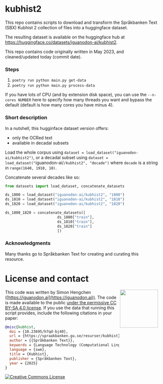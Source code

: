 # kubhist2

This repo contains scripts to download and transform the Språkbanken Text (SBX) Kubhist 2 collection of files into a huggingface dataset.

The resulting dataset is available on the huggingface hub at https://huggingface.co/datasets/iguanodon-ai/kubhist2.

This repo contains code originally written in May 2023, and cleaned/updated today (commit date).

### Steps

1. `poetry run python main.py get-data`
2. `poetry run python main.py process-data`

If you have lots of CPU (and by extension disk space), you can use the `--n-cores NUMBER` here to specify how many threads you want and bypass the default (default is how many cores you have minus 4).

### Short description

In a nutshell, this hugginface dataset version offers:

- only the OCRed text
- available in decadal subsets

Load the whole corpus using `dataset = load_dataset("iguanodon-ai/kubhist2")`, or a decadal subset using `dataset = load_dataset("`iguanodon-ai/`/kubhist2", "decade")` where `decade` is a string in `range(1640, 1910, 10)`.

Concatenate several decades like so:

```python
from datasets import load_dataset, concatenate_datasets

ds_1800 = load_dataset("iguanodon-ai/kubhist2", "1800")
ds_1810 = load_dataset("iguanodon-ai/kubhist2", "1810")
ds_1820 = load_dataset("iguanodon-ai/kubhist2", "1820")

ds_1800_1820 = concatenate_datasets([
                        ds_1800["train"],
                        ds_1810["train"],
                        ds_1820["train"]
                        ])
```

### Acknowledgments

Many thanks go to Språkbanken Text for creating and curating this resource.

# License and contact

<a href="https://iguanodon.ai"><img src="img/iguanodon.ai.png" width="125" height="125" align="right" /></a>

This code was written by Simon Hengchen ([https://iguanodon.ai](https://iguanodon.ai)). The code is made available to the public [under the permissive CC BY-SA 4.0 license](http://creativecommons.org/licenses/by-sa/4.0/). If you use the data that running this script provides, include the following citations in your paper:

```bibtex
@misc{kubhist,
  doi = {10.23695/h7qd-bj40},
  url = {https://spraakbanken.gu.se/resurser/kubhist},
  author = {{Språkbanken Text}},
  keywords = {Language Technology (Computational Linguistics)},
  language = {swe},
  title = {Kubhist},
  publisher = {Språkbanken Text},
  year = {2025}
}
```

<a rel="license" href="http://creativecommons.org/licenses/by-sa/4.0/"><img alt="Creative Commons License" style="border-width:0" src="https://i.creativecommons.org/l/by-sa/4.0/88x31.png" /></a>
